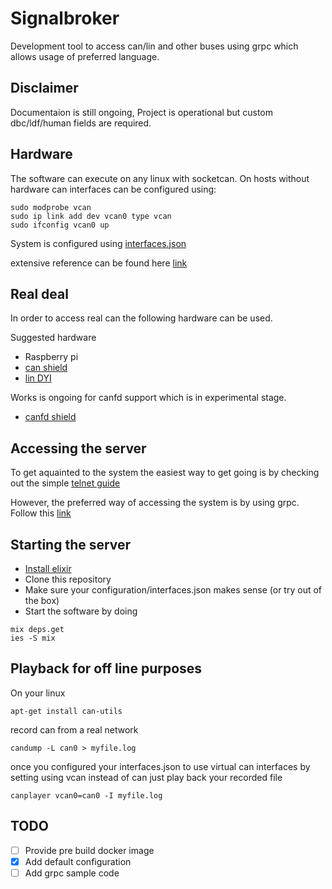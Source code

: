 # Signalbroker

Development tool to access can/lin and other buses using grpc which allows usage of preferred language.

## Disclaimer

Documentaion is still ongoing, Project is operational but custom dbc/ldf/human fields are required.

## Hardware

The software can execute on any linux with socketcan. On hosts without hardware can interfaces can be configured using:
```
sudo modprobe vcan
sudo ip link add dev vcan0 type vcan
sudo ifconfig vcan0 up
```

System is configured using [interfaces.json](configuration/interfaces.json)

extensive reference can be found here [link](configuration/interfaces_referense.json)

## Real deal

In order to access real can the following hardware can be used.

Suggested hardware
* Raspberry pi
* [can shield](https://copperhilltech.com/pican2-duo-can-bus-board-for-raspberry-pi-2-3/)
* [lin DYI](https://gitlab.cm.volvocars.biz/SABBASPO/volvo-linbus)

Works is ongoing for canfd support which is in experimental stage.
* [canfd shield](https://copperhilltech.com/pican-fd-can-bus-fd-duo-board-with-real-time-clock-for-raspberry-pi/)

## Accessing the server

To get aquainted to the system the easiest way to get going is by checking out the simple [telnet guide](apps/app_telnet/README.md)

However, the preferred way of accessing the system is by using grpc. Follow this [link](apps/app_telnet/README.md)

## Starting the server

* [Install elixir](https://elixir-lang.org/install.html)
* Clone this repository
* Make sure your configuration/interfaces.json makes sense (or try out of the box)
* Start the software by doing

```
mix deps.get
ies -S mix
```

## Playback for off line purposes

On your linux
```
apt-get install can-utils
```
record can from a real network
```
candump -L can0 > myfile.log
```
once you configured your interfaces.json to use virtual can interfaces by setting using vcan instead of can just play back your recorded file
```
canplayer vcan0=can0 -I myfile.log
```

## TODO
- [ ] Provide pre build docker image
- [x] Add default configuration
- [ ] Add grpc sample code
